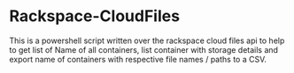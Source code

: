 # Rackspace-CloudFiles
This is a powershell script written over the rackspace cloud files api to help to get list of Name of all containers, list container with storage details and export name of containers with respective file names / paths to a CSV.
